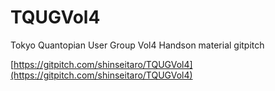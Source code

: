 # TQUGVol4
Tokyo Quantopian User Group Vol4 Handson material gitpitch

[https://gitpitch.com/shinseitaro/TQUGVol4](https://gitpitch.com/shinseitaro/TQUGVol4)



